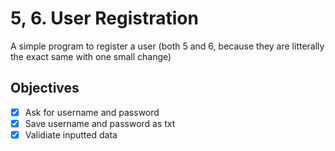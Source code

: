 # 5, 6. User Registration

A simple program to register a user (both 5 and 6, because they are litterally the exact same with one small change)

## Objectives

- [X] Ask for username and password
- [X] Save username and password as txt
- [X] Validiate inputted data
